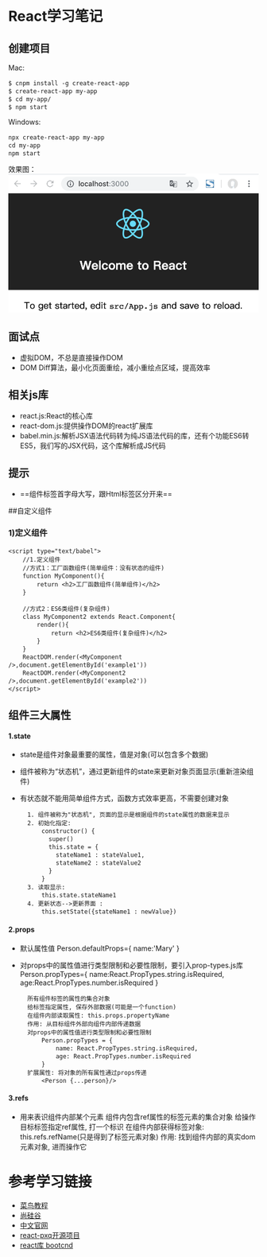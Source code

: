 # React学习笔记
## 创建项目
Mac:
```
$ cnpm install -g create-react-app
$ create-react-app my-app
$ cd my-app/
$ npm start
```
Windows:
```
npx create-react-app my-app
cd my-app
npm start
```

效果图：
![](效果图/1.png)

## 面试点
* 虚拟DOM，不总是直接操作DOM
* DOM Diff算法，最小化页面重绘，减小重绘点区域，提高效率

## 相关js库
* react.js:React的核心库
* react-dom.js:提供操作DOM的react扩展库
* babel.min.js:解析JSX语法代码转为纯JS语法代码的库，还有个功能ES6转ES5，我们写的JSX代码，这个库解析成JS代码

## 提示
* ==组件标签首字母大写，跟Html标签区分开来==

##自定义组件
### 1)定义组件
```
<script type="text/babel">
    //1.定义组件
    //方式1：工厂函数组件(简单组件：没有状态的组件)
    function MyComponent(){
        return <h2>工厂函数组件(简单组件)</h2>
    }

    //方式2：ES6类组件(复杂组件)
    class MyComponent2 extends React.Component{
        render(){
            return <h2>ES6类组件(复杂组件)</h2>
        }
    }
    ReactDOM.render(<MyComponent />,document.getElementById('example1'))
    ReactDOM.render(<MyComponent2 />,document.getElementById('example2'))
</script>
```

## 组件三大属性
#### 1.state
* state是组件对象最重要的属性，值是对象(可以包含多个数据)
* 组件被称为“状态机”，通过更新组件的state来更新对象页面显示(重新渲染组件)
* 有状态就不能用简单组件方式，函数方式效率更高，不需要创建对象

        1. 组件被称为"状态机", 页面的显示是根据组件的state属性的数据来显示
        2. 初始化指定:
            constructor() {
              super()
              this.state = {
                stateName1 : stateValue1,
                stateName2 : stateValue2
              }
            }
        3. 读取显示: 
            this.state.stateName1
        4. 更新状态-->更新界面 : 
            this.setState({stateName1 : newValue})
#### 2.props
* 默认属性值
Person.defaultProps={
	name:'Mary'
}

* 对props中的属性值进行类型限制和必要性限制，要引入prop-types.js库
Person.propTypes={
	name:React.PropTypes.string.isRequired,
    age:React.PropTypes.number.isRequired
}

        所有组件标签的属性的集合对象
        给标签指定属性, 保存外部数据(可能是一个function)
        在组件内部读取属性: this.props.propertyName
        作用: 从目标组件外部向组件内部传递数据
        对props中的属性值进行类型限制和必要性限制
            Person.propTypes = {
                name: React.PropTypes.string.isRequired,
                age: React.PropTypes.number.isRequired
            }
        扩展属性: 将对象的所有属性通过props传递
            <Person {...person}/>

#### 3.refs
* 用来表识组件内部某个元素
        组件内包含ref属性的标签元素的集合对象
        给操作目标标签指定ref属性, 打一个标识
        在组件内部获得标签对象: this.refs.refName(只是得到了标签元素对象)
        作用: 找到组件内部的真实dom元素对象, 进而操作它

# 参考学习链接
* [菜鸟教程](https://www.runoob.com/react/react-install.html)
* [尚硅谷](https://www.bilibili.com/video/av51174155?from=search&seid=15105180625631138353)
* [中文官网](https://zh-hans.reactjs.org/)
* [react-pxq开源项目](https://github.com/bailicangdu/react-pxq)
* [react库 bootcnd](https://www.bootcdn.cn/react/)
